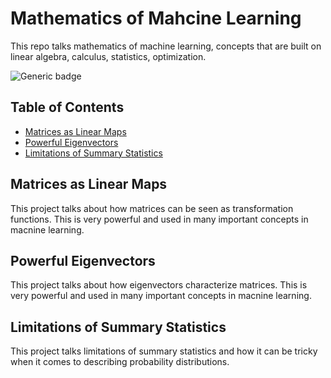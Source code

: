 # Mathematics of Mahcine Learning

This repo talks mathematics of machine learning, concepts that are built on linear algebra, calculus, statistics, optimization. 

![Generic badge](https://img.shields.io/badge/maintained-yes-green.svg)

## Table of Contents

* [Matrices as Linear Maps](#matrices-as-linear-maps)
* [Powerful Eigenvectors](#powerful-eigenvectors)
* [Limitations of Summary Statistics](#limitations-of-summary-statistics)



## Matrices as Linear Maps

This project talks about how matrices can be seen as transformation functions. This is very powerful and used in many important concepts in macnine learning. 

## Powerful Eigenvectors

This project talks about how eigenvectors characterize matrices. This is very powerful and used in many important concepts in macnine learning.

## Limitations of Summary Statistics

This project talks limitations of summary statistics and how it can be tricky when it comes to describing probability distributions.